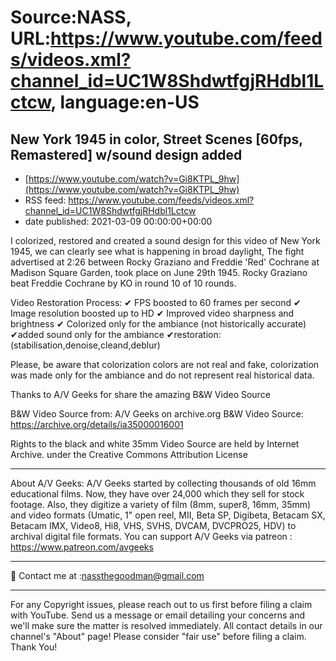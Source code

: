 # Source:NASS, URL:https://www.youtube.com/feeds/videos.xml?channel_id=UC1W8ShdwtfgjRHdbl1Lctcw, language:en-US

## New York 1945 in color, Street Scenes [60fps, Remastered] w/sound design added
 - [https://www.youtube.com/watch?v=Gi8KTPL_9hw](https://www.youtube.com/watch?v=Gi8KTPL_9hw)
 - RSS feed: https://www.youtube.com/feeds/videos.xml?channel_id=UC1W8ShdwtfgjRHdbl1Lctcw
 - date published: 2021-03-09 00:00:00+00:00

I colorized, restored and created a sound design for this video of New York 1945, we can clearly see what is happening in broad daylight, The fight advertised at 2:26 between Rocky Graziano and Freddie 'Red' Cochrane at Madison Square Garden, took place on June 29th 1945.  Rocky Graziano beat Freddie Cochrane by KO in round 10 of 10 rounds.

Video Restoration Process:
✔ FPS boosted to 60 frames per second 
✔ Image resolution boosted up to HD 
✔ Improved video sharpness and brightness 
✔ Colorized only for the ambiance (not historically accurate)
✔added sound only for the ambiance
✔restoration:(stabilisation,denoise,cleand,deblur) 

Please, be aware that colorization colors are not real and fake, colorization was made only for the ambiance and do not represent real historical data.

Thanks to A/V Geeks for share the amazing B&W Video Source

B&W Video Source from: A/V Geeks on archive.org
B&W Video Source: https://archive.org/details/ia35000016001

Rights to the black and white 35mm Video Source are held by Internet Archive. under the Creative Commons Attribution License
- - - - - - - - - - - - - - - - - - - -
About A/V Geeks: A/V Geeks started by collecting thousands of old 16mm educational films. Now, they have over 24,000 which they sell for stock footage. Also, they digitize a variety of film (8mm, super8, 16mm, 35mm) and video formats (Umatic, 1" open reel, MII, Beta SP, Digibeta, Betacam SX, Betacam IMX, Video8, Hi8, VHS, SVHS, DVCAM, DVCPRO25, HDV) to archival digital file formats.
You can support A/V Geeks via patreon : https://www.patreon.com/avgeeks
- - - - - - - - - - - - - - - - - - - -
📨 Contact me at :nassthegoodman@gmail.com
- - - - - - - - - - - - - - - - - - - -
For any Copyright issues, please reach out to us first before filing a claim with YouTube. Send us a message or email detailing your concerns and we'll make sure the matter is resolved immediately. All contact details in our channel's "About" page! Please consider "fair use" before filing a claim. Thank You!

